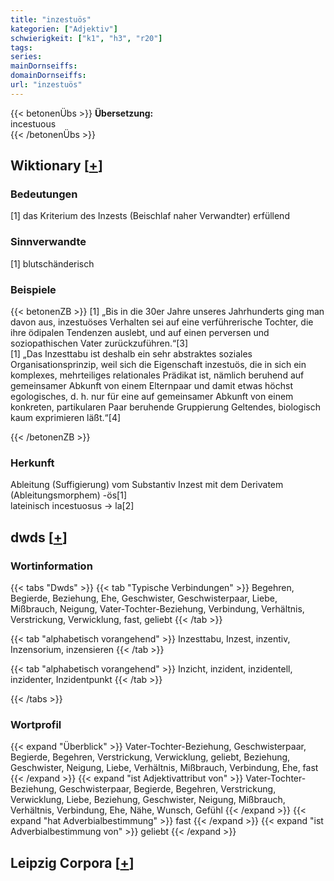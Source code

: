 ```yaml
---
title: "inzestuös"
kategorien: ["Adjektiv"]
schwierigkeit: ["k1", "h3", "r20"]
tags:
series:
mainDornseiffs:
domainDornseiffs:
url: "inzestuös"
---
```


{{< betonenÜbs >}}
**Übersetzung:**  
incestuous  
{{< /betonenÜbs >}}

## Wiktionary [[+](https://de.wiktionary.org/wiki/inzestuös)]

### Bedeutungen
[1] das Kriterium des Inzests (Beischlaf naher Verwandter) erfüllend  

### Sinnverwandte
[1] blutschänderisch  

### Beispiele
{{< betonenZB >}}
[1] „Bis in die 30er Jahre unseres Jahrhunderts ging man davon aus, inzestuöses Verhalten sei auf eine verführerische Tochter, die ihre ödipalen Tendenzen auslebt, und auf einen perversen und soziopathischen Vater zurückzuführen.“[3]  
[1] „Das Inzesttabu ist deshalb ein sehr abstraktes soziales Organisationsprinzip, weil sich die Eigenschaft inzestuös, die in sich ein komplexes, mehrteiliges relationales Prädikat ist, nämlich beruhend auf gemeinsamer Abkunft von einem Elternpaar und damit etwas höchst egologisches, d. h. nur für eine auf gemeinsamer Abkunft von einem konkreten, partikularen Paar beruhende Gruppierung Geltendes, biologisch kaum exprimieren läßt.“[4]  

{{< /betonenZB >}}
### Herkunft
Ableitung (Suffigierung) vom Substantiv Inzest mit dem Derivatem (Ableitungsmorphem) -ös[1]  
lateinisch incestuosus → la[2]  



## dwds [[+](https://www.dwds.de/wb/inzestuös)]

### Wortinformation
{{< tabs "Dwds" >}}
{{< tab "Typische Verbindungen" >}}
Begehren, Begierde, Beziehung, Ehe, Geschwister, Geschwisterpaar, Liebe, Mißbrauch, Neigung, Vater-Tochter-Beziehung, Verbindung, Verhältnis, Verstrickung, Verwicklung, fast, geliebt
{{< /tab >}}

{{< tab "alphabetisch vorangehend" >}}
Inzesttabu, Inzest, inzentiv, Inzensorium, inzensieren
{{< /tab >}}

{{< tab "alphabetisch vorangehend" >}}
Inzicht, inzident, inzidentell, inzidenter, Inzidentpunkt
{{< /tab >}}

{{< /tabs >}}

### Wortprofil
{{< expand "Überblick" >}} Vater-Tochter-Beziehung, Geschwisterpaar, Begierde, Begehren, Verstrickung, Verwicklung, geliebt, Beziehung, Geschwister, Neigung, Liebe, Verhältnis, Mißbrauch, Verbindung, Ehe, fast {{< /expand >}}
{{< expand "ist Adjektivattribut von" >}} Vater-Tochter-Beziehung, Geschwisterpaar, Begierde, Begehren, Verstrickung, Verwicklung, Liebe, Beziehung, Geschwister, Neigung, Mißbrauch, Verhältnis, Verbindung, Ehe, Nähe, Wunsch, Gefühl {{< /expand >}}
{{< expand "hat Adverbialbestimmung" >}} fast {{< /expand >}}
{{< expand "ist Adverbialbestimmung von" >}} geliebt {{< /expand >}}

## Leipzig Corpora [[+](https://corpora.uni-leipzig.de/en/res?word=inzestuös&corpusId=deu_newscrawl-public_2018)]

